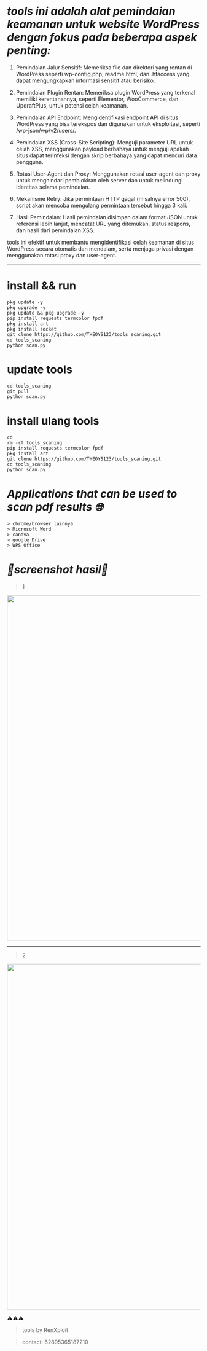 # *tools ini adalah alat pemindaian keamanan untuk website WordPress dengan fokus pada beberapa aspek penting:*

>

1. Pemindaian Jalur Sensitif: Memeriksa file dan direktori yang rentan di WordPress seperti wp-config.php, readme.html, dan .htaccess yang dapat mengungkapkan informasi sensitif atau berisiko.


2. Pemindaian Plugin Rentan: Memeriksa plugin WordPress yang terkenal memiliki kerentanannya, seperti Elementor, WooCommerce, dan UpdraftPlus, untuk potensi celah keamanan.


3. Pemindaian API Endpoint: Mengidentifikasi endpoint API di situs WordPress yang bisa terekspos dan digunakan untuk eksploitasi, seperti /wp-json/wp/v2/users/.


4. Pemindaian XSS (Cross-Site Scripting): Menguji parameter URL untuk celah XSS, menggunakan payload berbahaya untuk menguji apakah situs dapat terinfeksi dengan skrip berbahaya yang dapat mencuri data pengguna.


5. Rotasi User-Agent dan Proxy: Menggunakan rotasi user-agent dan proxy untuk menghindari pemblokiran oleh server dan untuk melindungi identitas selama pemindaian.


6. Mekanisme Retry: Jika permintaan HTTP gagal (misalnya error 500), script akan mencoba mengulang permintaan tersebut hingga 3 kali.


7. Hasil Pemindaian: Hasil pemindaian disimpan dalam format JSON untuk referensi lebih lanjut, mencatat URL yang ditemukan, status respons, dan hasil dari pemindaian XSS.



tools ini efektif untuk membantu mengidentifikasi celah keamanan di situs WordPress secara otomatis dan mendalam, serta menjaga privasi dengan menggunakan rotasi proxy dan user-agent.

---


# install && run
```
pkg update -y
pkg upgrade -y
pkg update && pkg upgrade -y
pip install requests termcolor fpdf
pkg install art
pkg install socket
git clone https://github.com/THEOYS123/tools_scaning.git
cd tools_scaning
python scan.py
```

# update tools 
```
cd tools_scaning
git pull
python scan.py
```

# install ulang tools
```
cd
rm -rf tools_scaning
pip install requests termcolor fpdf
pkg install art
git clone https://github.com/THEOYS123/tools_scaning.git
cd tools_scaning
python scan.py
```

# *Applications that can be used to scan pdf results 🌐*
```
> chrome/browser lainnya
> Microsoft Word
> canava
> google Drive
> WPS Office
```

# *📸screenshot hasil📸*
> 1
<p align="center">
  <a href="https://g.top4top.io/p_3319jpju55.jpg">
    <img src="https://g.top4top.io/p_33173xdew5.jpg" width="1500" height="900" />
  </a>
</p>

---
> 2
<p align="center">
  <a href="https://g.top4top.io/p_3319jpju55.jpg">
    <img src="https://g.top4top.io/p_33173xdew5.jpg" width="1500" height="900" />
  </a>
</p>

⚠️⚠️⚠️
> tools by RenXploit

> contact: 62895365187210
